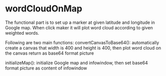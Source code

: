 # wordCloudOnMap
The functional part is to set up a marker at given latitude and longitude in Google map. When click maker it will plot word cloud according to given weighted words.

Following are two main functions:
convertCanvasToBase64():
  automatically create a canvas that width is 400 and height is 400, then plot word cloud on the canvas return as base64 format picture

initializeMap():
  initialize Google map and infowindow, then set base64 format picture as content of infowindow
  
